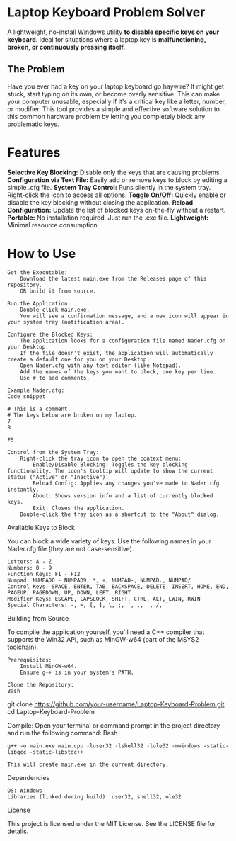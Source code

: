 # Laptop Keyboard Problem Solver

A lightweight, no-install Windows utility **to disable specific keys on your keyboard**. Ideal for situations where a laptop key is **malfunctioning, broken, or continuously pressing itself.**

## The Problem

Have you ever had a key on your laptop keyboard go haywire? It might get stuck, start typing on its own, or become overly sensitive. This can make your computer unusable, especially if it's a critical key like a letter, number, or modifier. This tool provides a simple and effective software solution to this common hardware problem by letting you completely block any problematic keys.

# Features

**Selective Key Blocking:** Disable only the keys that are causing problems.
**Configuration via Text File:** Easily add or remove keys to block by editing a simple .cfg file.
**System Tray Control:** Runs silently in the system tray. Right-click the icon to access all options.
**Toggle On/Off:** Quickly enable or disable the key blocking without closing the application.
**Reload Configuration:** Update the list of blocked keys on-the-fly without a restart.
**Portable:** No installation required. Just run the .exe file.
**Lightweight:** Minimal resource consumption.

# How to Use

    Get the Executable:
        Download the latest main.exe from the Releases page of this repository.
        OR build it from source.

    Run the Application:
        Double-click main.exe.
        You will see a confirmation message, and a new icon will appear in your system tray (notification area).

    Configure the Blocked Keys:
        The application looks for a configuration file named Nader.cfg on your Desktop.
        If the file doesn't exist, the application will automatically create a default one for you on your Desktop.
        Open Nader.cfg with any text editor (like Notepad).
        Add the names of the keys you want to block, one key per line.
        Use # to add comments.

    Example Nader.cfg:
    Code snippet

    # This is a comment.
    # The keys below are broken on my laptop.
    7
    8
    -
    F5

    Control from the System Tray:
        Right-click the tray icon to open the context menu:
            Enable/Disable Blocking: Toggles the key blocking functionality. The icon's tooltip will update to show the current status ("Active" or "Inactive").
            Reload Config: Applies any changes you've made to Nader.cfg instantly.
            About: Shows version info and a list of currently blocked keys.
            Exit: Closes the application.
        Double-click the tray icon as a shortcut to the "About" dialog.

Available Keys to Block

You can block a wide variety of keys. Use the following names in your Nader.cfg file (they are not case-sensitive).

    Letters: A - Z
    Numbers: 0 - 9
    Function Keys: F1 - F12
    Numpad: NUMPAD0 - NUMPAD9, *, +, NUMPAD-, NUMPAD., NUMPAD/
    Control Keys: SPACE, ENTER, TAB, BACKSPACE, DELETE, INSERT, HOME, END, PAGEUP, PAGEDOWN, UP, DOWN, LEFT, RIGHT
    Modifier Keys: ESCAPE, CAPSLOCK, SHIFT, CTRL, ALT, LWIN, RWIN
    Special Characters: -, =, [, ], \, ;, ', ,, ., /, `

Building from Source

To compile the application yourself, you'll need a C++ compiler that supports the Win32 API, such as MinGW-w64 (part of the MSYS2 toolchain).

    Prerequisites:
        Install MinGW-w64.
        Ensure g++ is in your system's PATH.

    Clone the Repository:
    Bash

git clone https://github.com/your-username/Laptop-Keyboard-Problem.git
cd Laptop-Keyboard-Problem

Compile:
Open your terminal or command prompt in the project directory and run the following command:
Bash

    g++ -o main.exe main.cpp -luser32 -lshell32 -lole32 -mwindows -static-libgcc -static-libstdc++

    This will create main.exe in the current directory.

Dependencies

    OS: Windows
    Libraries (linked during build): user32, shell32, ole32

License

This project is licensed under the MIT License. See the LICENSE file for details.
